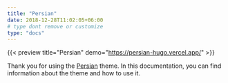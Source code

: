 ```yaml
---
title: "Persian"
date: 2018-12-28T11:02:05+06:00
# type dont remove or customize
type: "docs"
---
```


{{< preview title="Persian" demo="https://persian-hugo.vercel.app/" >}}

Thank you for using the [Persian](https://gethugothemes.com/products/persian/) theme. In this documentation, you can find information about the theme and how to use it.
